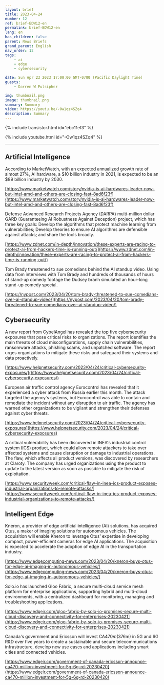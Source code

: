 ```yaml
---
layout: brief
title: 2023-04-24
number: 12
ref: brief-EDW12-en
permalink: brief-EDW12-en
lang: en
has_children: false
parent: News Briefs
grand_parent: English
nav_order: 12
tags:
    - ai
    - edge
    - cybersecurity

date: Sun Apr 23 2023 17:00:00 GMT-0700 (Pacific Daylight Time)
guests:
    - Darren W Pulsipher

img: thumbnail.png
image: thumbnail.png
summary: Summary
video: https://youtu.be/-Ow1qz4SZq4
description: Summary
---
```



{% include transistor.html id="ebc11ef3" %}



{% include youtube.html id="-Ow1qz4SZq4" %}


---

## Artificial Intelligence

According to MarketWatch, with an expected annualized growth rate of almost 27%, AI hardware,  a $10 billion industry in 2021, is expected to be an $89 billion industry by 2030.

[https://www.marketwatch.com/story/nvidia-is-ai-hardwares-leader-now-but-intel-amd-and-others-are-closing-fast-8ad6f23f](https://www.marketwatch.com/story/nvidia-is-ai-hardwares-leader-now-but-intel-amd-and-others-are-closing-fast-8ad6f23f)

Defense Advanced Research Projects Agency (DARPA) multi-million dollar GARD (Guaranteeing AI Robustness Against Deception) project, which has three key goals: Develop the algorithms that protect machine learning from vulnerabilities; Develop theories to ensure AI algorithms are defensible against attacks; and share the tools broadly.

[https://www.zdnet.com/in-depth/innovation/these-experts-are-racing-to-protect-ai-from-hackers-time-is-running-out/](https://www.zdnet.com/in-depth/innovation/these-experts-are-racing-to-protect-ai-from-hackers-time-is-running-out/)

Tom Brady threatened to sue comedians behind the AI standup video. Using data from interviews with Tom Brady and hundreds of thousands of hours of stand-up comedy footage the Dudsey branh simulated an hour-long stand-up comedy special.

[https://nypost.com/2023/04/20/tom-brady-threatened-to-sue-comedians-over-ai-standup-video/](https://nypost.com/2023/04/20/tom-brady-threatened-to-sue-comedians-over-ai-standup-video/)

## Cybersecurity

A new report from CybelAngel has revealed the top five cybersecurity exposures that pose critical risks to organizations. The report identifies the main threats of cloud misconfigurations, supply chain vulnerabilities, ransomware attacks, phishing scams, and unpatched software. The report urges organizations to mitigate these risks and safeguard their systems and data proactively.

[https://www.helpnetsecurity.com/2023/04/24/critical-cybersecurity-exposures/](https://www.helpnetsecurity.com/2023/04/24/critical-cybersecurity-exposures/)

European air traffic control agency Eurocontrol has revealed that it experienced a cyber attack from Russia earlier this month. The attack targeted the agency's systems, but Eurocontrol was able to contain and remediate the incident without any disruption to air traffic. The agency has warned other organizations to be vigilant and strengthen their defenses against cyber threats.

[https://www.helpnetsecurity.com/2023/04/24/critical-cybersecurity-exposures](https://www.helpnetsecurity.com/2023/04/24/critical-cybersecurity-exposures)

A critical vulnerability has been discovered in INEA's industrial control system (ICS) product, which could allow remote attackers to take over affected systems and cause disruption or damage to industrial operations. The flaw, which affects all product versions, was discovered by researchers at Claroty. The company has urged organizations using the product to update to the latest version as soon as possible to mitigate the risk of exploitation.

[https://www.securityweek.com/critical-flaw-in-inea-ics-product-exposes-industrial-organizations-to-remote-attacks/](https://www.securityweek.com/critical-flaw-in-inea-ics-product-exposes-industrial-organizations-to-remote-attacks/)

## Intelligent Edge

Kneron, a provider of edge artificial intelligence (AI) solutions, has acquired Otus, a maker of imaging solutions for autonomous vehicles. The acquisition will enable Kneron to leverage Otus' expertise in developing compact, power-efficient cameras for edge AI applications. The acquisition is expected to accelerate the adoption of edge AI in the transportation industry.

[https://www.edgecomputing-news.com/2023/04/20/kneron-buys-otus-for-edge-ai-imaging-in-autonomous-vehicles/](https://www.edgecomputing-news.com/2023/04/20/kneron-buys-otus-for-edge-ai-imaging-in-autonomous-vehicles/)

Solo.io has launched Gloo Fabric, a secure multi-cloud service mesh platform for enterprise applications, supporting hybrid and multi-cloud environments, with a centralized dashboard for monitoring, managing and troubleshooting applications.

[https://www.edgeir.com/gloo-fabric-by-solo-io-promises-secure-multi-cloud-discovery-and-connectivity-for-enterprises-20230421](https://www.edgeir.com/gloo-fabric-by-solo-io-promises-secure-multi-cloud-discovery-and-connectivity-for-enterprises-20230421)

Canada's government and Ericsson will invest CA$470m ($376m) in 5G and 6G R&D over five years to create a sustainable and secure telecommunications infrastructure, develop new use cases and applications including smart cities and connected vehicles.

[https://www.edgeir.com/government-of-canada-ericsson-announce-ca470-million-investment-for-5g-6g-rd-20230420](https://www.edgeir.com/government-of-canada-ericsson-announce-ca470-million-investment-for-5g-6g-rd-20230420)


